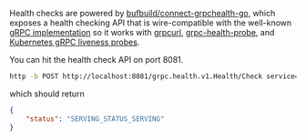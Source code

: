 Health checks are powered by 
[bufbuild/connect-grpchealth-go](https://github.com/bufbuild/connect-grpchealth-go),
which exposes a health checking API that is wire-compatible with the well-known
[gRPC implementation](https://github.com/grpc/grpc/blob/master/doc/health-checking.md)
so it works with 
[grpcurl](https://github.com/fullstorydev/grpcurl),
[grpc-health-probe](https://github.com/grpc-ecosystem/grpc-health-probe/), and 
[Kubernetes gRPC liveness probes](https://kubernetes.io/docs/tasks/configure-pod-container/configure-liveness-readiness-startup-probes/#define-a-grpc-liveness-probe).

You can hit the health check API on port 8081.
```bash
http -b POST http://localhost:8081/grpc.health.v1.Health/Check service="coop.drivers.foov1beta1.FooService"
```
which should return
```json
{
    "status": "SERVING_STATUS_SERVING"
}
```